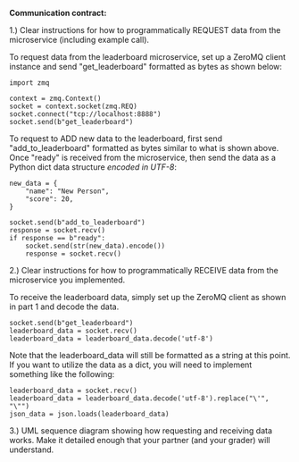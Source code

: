 **Communication contract:**

1.) Clear instructions for how to programmatically REQUEST data from the microservice (including example call).

To request data from the leaderboard microservice, set up a ZeroMQ client instance and send "get_leaderboard" formatted as bytes as shown below:

```
import zmq

context = zmq.Context()
socket = context.socket(zmq.REQ)
socket.connect("tcp://localhost:8888")
socket.send(b"get_leaderboard")
```

To request to ADD new data to the leaderboard, first send "add_to_leaderboard" formatted as bytes similar to what is shown above. Once "ready" is received from the microservice, then send the data as a Python dict data structure _encoded in UTF-8_:

```
new_data = {
    "name": "New Person",
    "score": 20,
}

socket.send(b"add_to_leaderboard")
response = socket.recv()
if response == b"ready":
    socket.send(str(new_data).encode())
    response = socket.recv()
```

2.) Clear instructions for how to programmatically RECEIVE data from the microservice you implemented.

To receive the leaderboard data, simply set up the ZeroMQ client as shown in part 1 and decode the data.

```
socket.send(b"get_leaderboard")
leaderboard_data = socket.recv()
leaderboard_data = leaderboard_data.decode('utf-8')
```

Note that the leaderboard_data will still be formatted as a string at this point. If you want to utilize the data as a dict, you will need to implement something like the following:

```
leaderboard_data = socket.recv()
leaderboard_data = leaderboard_data.decode('utf-8').replace("\'", "\"")
json_data = json.loads(leaderboard_data)
```

3.) UML sequence diagram showing how requesting and receiving data works. Make it detailed enough that your partner (and your grader) will understand.

